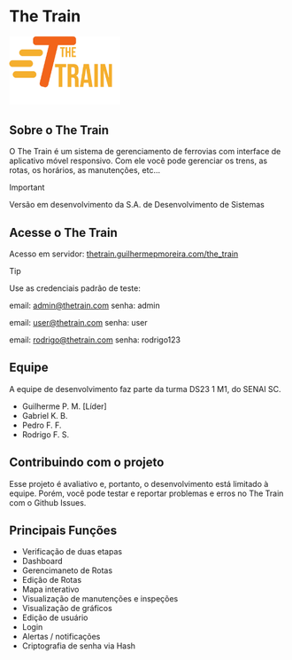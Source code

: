 # The Train
<img src="assets/logos/logoCompleta.png" alt="Logotipo do The Train" width="200"/>

## Sobre o The Train
O The Train é um sistema de gerenciamento de ferrovias com interface de aplicativo móvel responsivo. Com ele você pode gerenciar os trens, as rotas, os horários, as manutenções, etc...
> [!IMPORTANT]
> Versão em desenvolvimento da S.A. de Desenvolvimento de Sistemas
## Acesse o The Train
Acesso em servidor:
[thetrain.guilhermepmoreira.com/the_train](https://thetrain.guilhermepmoreira.com/the_train)
> [!TIP]
> Use as credenciais padrão de teste:
>
> email: admin@thetrain.com
> senha: admin
>
> email: user@thetrain.com
> senha: user
>
> email: rodrigo@thetrain.com
> senha: rodrigo123
## Equipe
A equipe de desenvolvimento faz parte da turma DS23 1 M1, do SENAI SC.
- Guilherme P. M. [Líder]
- Gabriel K. B.
- Pedro F. F.
- Rodrigo F. S.
## Contribuindo com o projeto
Esse projeto é avaliativo e, portanto, o desenvolvimento está limitado à equipe. Porém, você pode testar e reportar problemas e erros no The Train com o Github Issues.
## Principais Funções
- Verificação de duas etapas
- Dashboard
- Gerencimaneto de Rotas
- Edição de Rotas
- Mapa interativo
- Visualização de manutenções e inspeções
- Visualização de gráficos
- Edição de usuário
- Login
- Alertas / notificações
- Criptografia de senha via Hash

